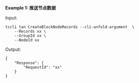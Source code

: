 **Example 1: 推送节点数据**



Input: 

```
tccli tan CreateBlockNodeRecords --cli-unfold-argument  \
    --Records xx \
    --GroupId xx \
    --NodeId xx
```

Output: 
```
{
    "Response": {
        "RequestId": "xx"
    }
}
```

